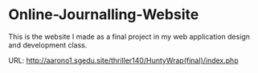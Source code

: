 # Online-Journalling-Website
This is the website I made as a final project in my web application design and development class.

URL: http://aarono1.sgedu.site/thriller140/HuntyWrap(final)/index.php
